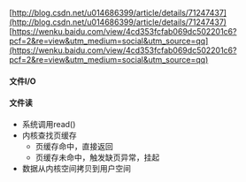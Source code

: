 [http://blog.csdn.net/u014686399/article/details/71247437](http://blog.csdn.net/u014686399/article/details/71247437)
[https://wenku.baidu.com/view/4cd353fcfab069dc502201c6?pcf=2&re=view&utm_medium=social&utm_source=qq](https://wenku.baidu.com/view/4cd353fcfab069dc502201c6?pcf=2&re=view&utm_medium=social&utm_source=qq)

#### 文件I/O

#### 文件读

* 系统调用read()
* 内核查找页缓存
    * 页缓存命中，直接返回
    * 页缓存未命中，触发缺页异常，挂起
* 数据从内核空间拷贝到用户空间
